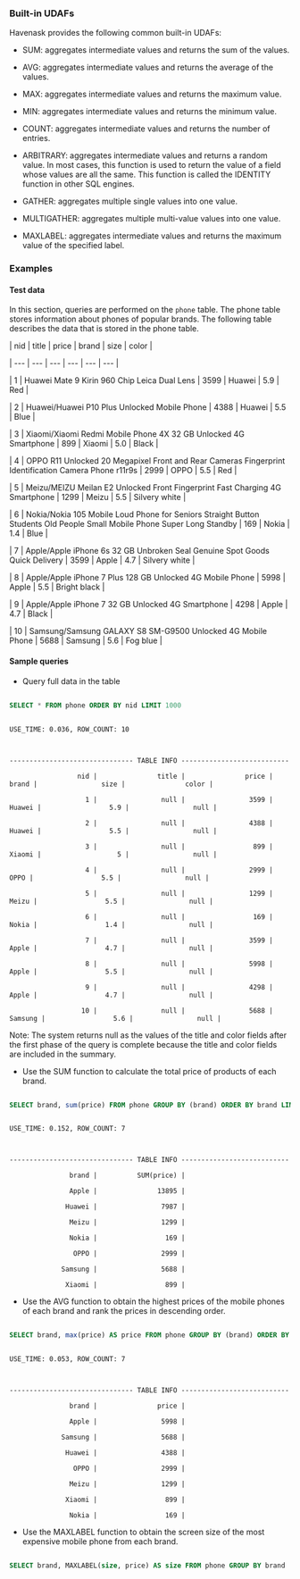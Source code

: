 <a name="ZvNC4"></a>

### Built-in UDAFs



Havenask provides the following common built-in UDAFs:



- SUM: aggregates intermediate values and returns the sum of the values.

- AVG: aggregates intermediate values and returns the average of the values.

- MAX: aggregates intermediate values and returns the maximum value.

- MIN: aggregates intermediate values and returns the minimum value.

- COUNT: aggregates intermediate values and returns the number of entries.

- ARBITRARY: aggregates intermediate values and returns a random value. In most cases, this function is used to return the value of a field whose values are all the same. This function is called the IDENTITY function in other SQL engines.

- GATHER: aggregates multiple single values into one value.

- MULTIGATHER: aggregates multiple multi-value values into one value.

- MAXLABEL: aggregates intermediate values and returns the maximum value of the specified label.



<a name="X9ytW"></a>

### Examples





<a name="i67jR"></a>

#### Test data



In this section, queries are performed on the `phone` table. The phone table stores information about phones of popular brands. The following table describes the data that is stored in the phone table.



| nid | title | price | brand | size | color |

| --- | --- | --- | --- | --- | --- |

| 1 | Huawei Mate 9 Kirin 960 Chip Leica Dual Lens | 3599 | Huawei | 5.9 | Red |

| 2 | Huawei/Huawei P10 Plus Unlocked Mobile Phone | 4388 | Huawei | 5.5 | Blue |

| 3 | Xiaomi/Xiaomi Redmi Mobile Phone 4X 32 GB Unlocked 4G Smartphone | 899 | Xiaomi | 5.0 | Black |

| 4 | OPPO R11 Unlocked 20 Megapixel Front and Rear Cameras Fingerprint Identification Camera Phone r11r9s | 2999 | OPPO | 5.5 | Red |

| 5 | Meizu/MEIZU Meilan E2 Unlocked Front Fingerprint Fast Charging 4G Smartphone | 1299 | Meizu | 5.5 | Silvery white |

| 6 | Nokia/Nokia 105 Mobile Loud Phone for Seniors Straight Button Students Old People Small Mobile Phone Super Long Standby | 169 | Nokia | 1.4 | Blue |

| 7 | Apple/Apple iPhone 6s 32 GB Unbroken Seal Genuine Spot Goods Quick Delivery | 3599 | Apple | 4.7 | Silvery white |

| 8 | Apple/Apple iPhone 7 Plus 128 GB Unlocked 4G Mobile Phone | 5998 | Apple | 5.5 | Bright black |

| 9 | Apple/Apple iPhone 7 32 GB Unlocked 4G Smartphone | 4298 | Apple | 4.7 | Black |

| 10 | Samsung/Samsung GALAXY S8 SM-G9500 Unlocked 4G Mobile Phone | 5688 | Samsung | 5.6 | Fog blue |





<a name="AttrF"></a>

#### Sample queries



- Query full data in the table



```sql

SELECT * FROM phone ORDER BY nid LIMIT 1000

```



```

USE_TIME: 0.036, ROW_COUNT: 10



------------------------------- TABLE INFO ---------------------------

                 nid |               title |               price |               brand |                size |               color |

                   1 |                null |                3599 |              Huawei |                 5.9 |                null |

                   2 |                null |                4388 |              Huawei |                 5.5 |                null |

                   3 |                null |                 899 |              Xiaomi |                   5 |                null |

                   4 |                null |                2999 |                OPPO |                 5.5 |                null |

                   5 |                null |                1299 |               Meizu |                 5.5 |                null |

                   6 |                null |                 169 |               Nokia |                 1.4 |                null |

                   7 |                null |                3599 |               Apple |                 4.7 |                null |

                   8 |                null |                5998 |               Apple |                 5.5 |                null |

                   9 |                null |                4298 |               Apple |                 4.7 |                null |

                  10 |                null |                5688 |             Samsung |                 5.6 |                null |

```



Note: The system returns null as the values of the title and color fields after the first phase of the query is complete because the title and color fields are included in the summary.



- Use the SUM function to calculate the total price of products of each brand.

```sql

SELECT brand, sum(price) FROM phone GROUP BY (brand) ORDER BY brand LIMIT 1000

```



```

USE_TIME: 0.152, ROW_COUNT: 7



------------------------------- TABLE INFO ---------------------------

               brand |          SUM(price) |

               Apple |               13895 |

              Huawei |                7987 |

               Meizu |                1299 |

               Nokia |                 169 |

                OPPO |                2999 |

             Samsung |                5688 |

              Xiaomi |                 899 |

```



- Use the AVG function to obtain the highest prices of the mobile phones of each brand and rank the prices in descending order.



```sql

SELECT brand, max(price) AS price FROM phone GROUP BY (brand) ORDER BY price DESC LIMIT 1000

```



```

USE_TIME: 0.053, ROW_COUNT: 7



------------------------------- TABLE INFO ---------------------------

               brand |               price |

               Apple |                5998 |

             Samsung |                5688 |

              Huawei |                4388 |

                OPPO |                2999 |

               Meizu |                1299 |

              Xiaomi |                 899 |

               Nokia |                 169 |

```





- Use the MAXLABEL function to obtain the screen size of the most expensive mobile phone from each brand.

```sql

SELECT brand, MAXLABEL(size, price) AS size FROM phone GROUP BY brand

```


